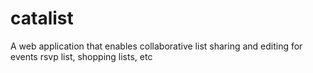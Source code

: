 # catalist
A web application that enables collaborative list sharing and editing for events rsvp list,  shopping lists, etc
